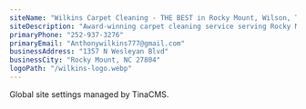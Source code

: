 ```yaml
---
siteName: "Wilkins Carpet Cleaning - THE BEST in Rocky Mount, Wilson, Tarboro"
siteDescription: "Award-winning carpet cleaning service serving Rocky Mount, Wilson, Tarboro & surrounding areas for 20+ years. Professional steam cleaning, upholstery, tile & grout."
primaryPhone: "252-937-3276"
primaryEmail: "Anthonywilkins777@gmail.com"
businessAddress: "1357 N Wesleyan Blvd"
businessCity: "Rocky Mount, NC 27804"
logoPath: "/wilkins-logo.webp"
---
```


Global site settings managed by TinaCMS.
